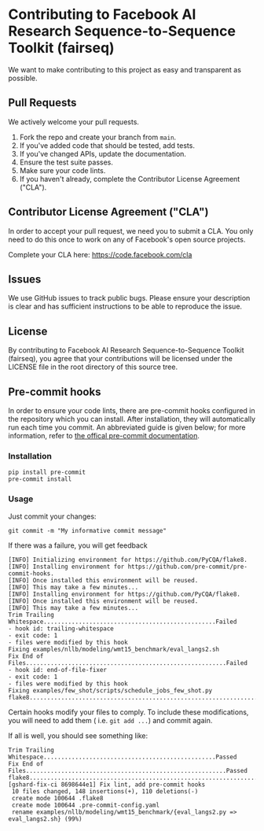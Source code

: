# Contributing to Facebook AI Research Sequence-to-Sequence Toolkit (fairseq)

We want to make contributing to this project as easy and transparent as possible.

## Pull Requests

We actively welcome your pull requests.

1. Fork the repo and create your branch from `main`.
2. If you've added code that should be tested, add tests.
3. If you've changed APIs, update the documentation.
4. Ensure the test suite passes.
5. Make sure your code lints.
6. If you haven't already, complete the Contributor License Agreement ("CLA").

## Contributor License Agreement ("CLA")

In order to accept your pull request, we need you to submit a CLA. You only need to do this once to work on any of
Facebook's open source projects.

Complete your CLA here: <https://code.facebook.com/cla>

## Issues

We use GitHub issues to track public bugs. Please ensure your description is clear and has sufficient instructions to be
able to reproduce the issue.

## License

By contributing to Facebook AI Research Sequence-to-Sequence Toolkit (fairseq), you agree that your contributions will
be licensed under the LICENSE file in the root directory of this source tree.

## Pre-commit hooks

In order to ensure your code lints, there are pre-commit hooks configured in the repository which you can install. After
installation, they will automatically run each time you commit. An abbreviated guide is given below; for more
information, refer to [the offical pre-commit documentation](https://pre-commit.com/).

### Installation

```
pip install pre-commit
pre-commit install
```

### Usage

Just commit your changes:

```
git commit -m "My informative commit message"
```

If there was a failure, you will get feedback

```
[INFO] Initializing environment for https://github.com/PyCQA/flake8.
[INFO] Installing environment for https://github.com/pre-commit/pre-commit-hooks.
[INFO] Once installed this environment will be reused.
[INFO] This may take a few minutes...
[INFO] Installing environment for https://github.com/PyCQA/flake8.
[INFO] Once installed this environment will be reused.
[INFO] This may take a few minutes...
Trim Trailing Whitespace.................................................Failed
- hook id: trailing-whitespace
- exit code: 1
- files were modified by this hook
Fixing examples/nllb/modeling/wmt15_benchmark/eval_langs2.sh
Fix End of Files.........................................................Failed
- hook id: end-of-file-fixer
- exit code: 1
- files were modified by this hook
Fixing examples/few_shot/scripts/schedule_jobs_few_shot.py
flake8...................................................................Passed
```

Certain hooks modify your files to comply. To include these modifications, you will need to add them (
i.e. `git add ...`) and commit again.

If all is well, you should see something like:

```
Trim Trailing Whitespace.................................................Passed
Fix End of Files.........................................................Passed
flake8...................................................................Passed
[gshard-fix-ci 8698644e1] Fix lint, add pre-commit hooks
 10 files changed, 148 insertions(+), 110 deletions(-)
 create mode 100644 .flake8
 create mode 100644 .pre-commit-config.yaml
 rename examples/nllb/modeling/wmt15_benchmark/{eval_langs2.py => eval_langs2.sh} (99%)
 ```
